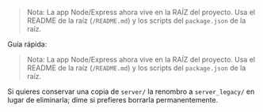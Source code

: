 > Nota: La app Node/Express ahora vive en la RAÍZ del proyecto. Usa el README de la raíz (`/README.md`) y los scripts del `package.json` de la raíz.

Guía rápida:

> Nota: La app Node/Express ahora vive en la RAÍZ del proyecto. Usa el README de la raíz (`/README.md`) y los scripts del `package.json` de la raíz.

Si quieres conservar una copia de `server/` la renombro a `server_legacy/` en lugar de eliminarla; dime si prefieres borrarla permanentemente.
